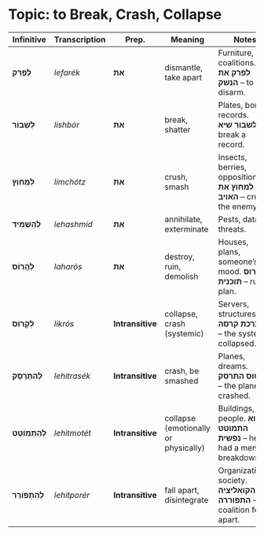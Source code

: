 # Topic: to Break, Crash, Collapse

| **Infinitive**    | **Transcription** | **Prep.**        | **Meaning**                          | **Notes**                     |
| ----------------- | ----------------- | ---------------- | ------------------------------------ | ----------------------------------------------- |
| **לְפַרֵּק**      | *lefarék*         | **את**           | dismantle, take apart                | Furniture, coalitions. **לפרק את הנשק** – to disarm.                      |
| **לִשְׁבּוֹר**    | *lishbór*         | **את**           | break, shatter                       | Plates, bones, records. **לשבור שיא** – break a record.                   |
| **לִמְחוֹץ**      | *limchótz*        | **את**           | crush, smash                         | Insects, berries, opposition. **למחוץ את האויב** – crush the enemy.       |
| **לְהַשְׁמִיד**   | *lehashmíd*       | **את**           | annihilate, exterminate              | Pests, data, threats.                                                     |
| **לַהֲרוֹס**      | *laharós*         | **את**           | destroy, ruin, demolish              | Houses, plans, someone’s mood. **להרוס תוכנית** – ruin a plan.            |
| **לִקְרוֹס**      | *likrós*          | **Intransitive** | collapse, crash (systemic)           | Servers, structures. **המערכת קרסה** – the system collapsed.              |
| **לְהִתְרַסֵּק**  | *lehitrasék*      | **Intransitive** | crash, be smashed                    | Planes, dreams. **המטוס התרסק** – the plane crashed.                      |
| **לְהִתְמוֹטֵט**  | *lehitmotét*      | **Intransitive** | collapse (emotionally or physically) | Buildings, people. **הוא התמוטט נפשית** – he had a mental breakdown.      |
| **לְהִתְפּוֹרֵר** | *lehitporér*      | **Intransitive** | fall apart, disintegrate             | Organizations, society. **הקואליציה התפוררה** – the coalition fell apart. |
